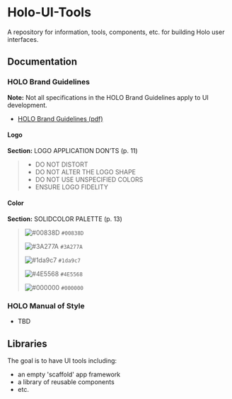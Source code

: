 # Holo-UI-Tools
A repository for information, tools, components, etc. for building Holo user interfaces.

## Documentation

### HOLO Brand Guidelines

**Note:**  Not all specifications in the HOLO Brand Guidelines apply to UI development.

* [HOLO Brand Guidelines (pdf)](documents/HOLO_Brand_Guidelines.pdf)

#### Logo

**Section:** LOGO APPLICATION DON’TS (p. 11)
> * DO NOT DISTORT
> * DO NOT ALTER THE LOGO SHAPE
> * DO NOT USE UNSPECIFIED COLORS
> * ENSURE LOGO FIDELITY

#### Color

**Section:** SOLIDCOLOR PALETTE (p. 13)
> ![#00838D](https://placehold.it/15/00838D/000000?text=+) `#00838D `
> 
> ![#3A277A](https://placehold.it/15/3A277A/000000?text=+) `#3A277A `
> 
> ![#1da9c7](https://placehold.it/15/1da9c7/000000?text=+) `#1da9c7 `
> 
> ![#4E5568](https://placehold.it/15/4E5568/000000?text=+) `#4E5568 `
> 
> ![#000000](https://placehold.it/15/000000/000000?text=+) `#000000 `
> 



    

### HOLO Manual of Style
* TBD


## Libraries

The goal is to have UI tools including:

* an empty 'scaffold' app framework
* a library of reusable components
* etc.



